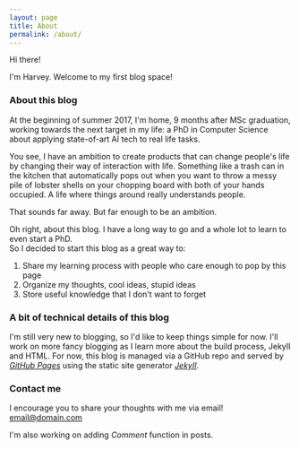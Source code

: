 ```yaml
---
layout: page
title: About
permalink: /about/
---
```


Hi there!

I'm Harvey. Welcome to my first blog space!  

### About this blog
At the beginning of summer 2017, I'm home, 9 months after MSc graduation, working towards the next target in my life: a PhD in Computer Science about applying state-of-art AI tech to real life tasks.

You see, I have an ambition to create products that can change people's life by changing their way of interaction with life. Something like a trash can in the kitchen that automatically pops out when you want to throw a messy pile of lobster shells on your chopping board with both of your hands occupied. A life where things around really understands people.

That sounds far away.
But far enough to be an ambition.

Oh right, about this blog.
I have a long way to go and a whole lot to learn to even start a PhD.  
So I decided to start this blog as a great way to:
1. Share my learning process with people who care enough to pop by this page
2. Organize my thoughts, cool ideas, stupid ideas
3. Store useful knowledge that I don't want to forget


### A bit of technical details of this blog
I'm still very new to blogging, so I'd like to keep things simple for now.
I'll work on more fancy blogging as I learn more about the build process, JekyII and HTML.
For now, this blog is managed via a GitHub repo and served by [*GitHub Pages*](https://pages.github.com) using the static site generator [*JekyII*](https://jekyllrb.com).


### Contact me
I encourage you to share your thoughts with me via email!
[email@domain.com](mailto:huaqi.qiu@outlook.com)

I'm also working on adding *Comment* function in posts.
